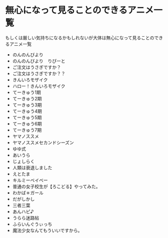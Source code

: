 # 無心になって見ることのできるアニメ一覧
もしくは厳しい気持ちになるかもしれないが大体は無心になって見ることのできるアニメ一覧

 - のんのんびより
 - のんのんびより　りぴーと
 - ご注文はうさぎですか？
 - ご注文はうさぎですか？？
 - きんいろモザイク
 - ハロー！きんいろモザイク
 - てーきゅう1期
 - てーきゅう2期
 - てーきゅう3期
 - てーきゅう4期
 - てーきゅう5期
 - てーきゅう6期
 - てーきゅう7期
 - ヤマノススメ
 - ヤマノススメセカンドシーズン
 - ゆゆ式
 - あいうら
 - じょしらく
 - 人類は衰退しました
 - えとたま
 - キルミーベイベー
 - 普通の女子校生が【ろこどる】やってみた。
 - わかば＊ガール
 - だがしかし
 - 三者三葉
 - あんハピ♪
 - うらら迷路帖
 - ふらいんぐうぃっち
 - 魔法少女なんてもういいですから。